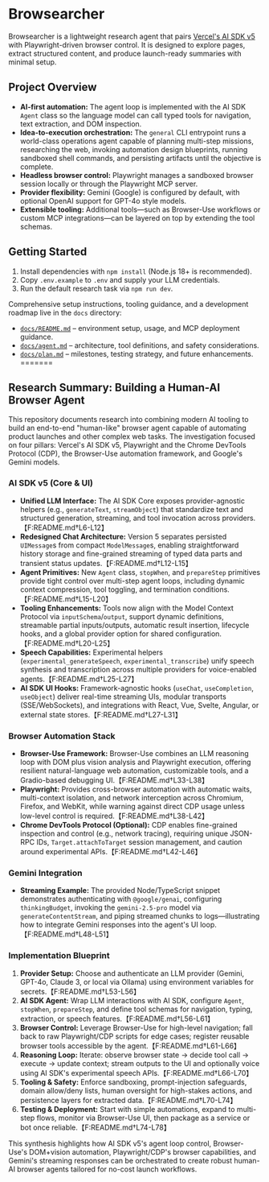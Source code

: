 # Browsearcher

Browsearcher is a lightweight research agent that pairs [Vercel's AI SDK v5](https://ai-sdk.dev/) with Playwright-driven browser
control. It is designed to explore pages, extract structured content, and produce launch-ready summaries with minimal setup.

## Project Overview

* **AI-first automation:** The agent loop is implemented with the AI SDK `Agent` class so the language model can call typed tools
  for navigation, text extraction, and DOM inspection.
* **Idea-to-execution orchestration:** The `general` CLI entrypoint runs a world-class operations agent capable of planning
  multi-step missions, researching the web, invoking automation design blueprints, running sandboxed shell commands, and
  persisting artifacts until the objective is complete.
* **Headless browser control:** Playwright manages a sandboxed browser session locally or through the Playwright MCP server.
* **Provider flexibility:** Gemini (Google) is configured by default, with optional OpenAI support for GPT-4o style models.
* **Extensible tooling:** Additional tools—such as Browser-Use workflows or custom MCP integrations—can be layered on top by
  extending the tool schemas.

## Getting Started

1. Install dependencies with `npm install` (Node.js 18+ is recommended).
2. Copy `.env.example` to `.env` and supply your LLM credentials.
3. Run the default research task via `npm run dev`.

Comprehensive setup instructions, tooling guidance, and a development roadmap live in the `docs` directory:

* [`docs/README.md`](docs/README.md) – environment setup, usage, and MCP deployment guidance.
* [`docs/agent.md`](docs/agent.md) – architecture, tool definitions, and safety considerations.
* [`docs/plan.md`](docs/plan.md) – milestones, testing strategy, and future enhancements.
=======
## Research Summary: Building a Human-AI Browser Agent

This repository documents research into combining modern AI tooling to build an end-to-end "human-like" browser agent capable of automating product launches and other complex web tasks. The investigation focused on four pillars: Vercel's AI SDK v5, Playwright and the Chrome DevTools Protocol (CDP), the Browser-Use automation framework, and Google's Gemini models.

### AI SDK v5 (Core & UI)
- **Unified LLM Interface:** The AI SDK Core exposes provider-agnostic helpers (e.g., `generateText`, `streamObject`) that standardize text and structured generation, streaming, and tool invocation across providers.【F:README.md†L6-L12】
- **Redesigned Chat Architecture:** Version 5 separates persisted `UIMessage`s from compact `ModelMessage`s, enabling straightforward history storage and fine-grained streaming of typed data parts and transient status updates.【F:README.md†L12-L15】
- **Agent Primitives:** New `Agent` class, `stopWhen`, and `prepareStep` primitives provide tight control over multi-step agent loops, including dynamic context compression, tool toggling, and termination conditions.【F:README.md†L15-L20】
- **Tooling Enhancements:** Tools now align with the Model Context Protocol via `inputSchema`/`output`, support dynamic definitions, streamable partial inputs/outputs, automatic result insertion, lifecycle hooks, and a global provider option for shared configuration.【F:README.md†L20-L25】
- **Speech Capabilities:** Experimental helpers (`experimental_generateSpeech`, `experimental_transcribe`) unify speech synthesis and transcription across multiple providers for voice-enabled agents.【F:README.md†L25-L27】
- **AI SDK UI Hooks:** Framework-agnostic hooks (`useChat`, `useCompletion`, `useObject`) deliver real-time streaming UIs, modular transports (SSE/WebSockets), and integrations with React, Vue, Svelte, Angular, or external state stores.【F:README.md†L27-L31】

### Browser Automation Stack
- **Browser-Use Framework:** Browser-Use combines an LLM reasoning loop with DOM plus vision analysis and Playwright execution, offering resilient natural-language web automation, customizable tools, and a Gradio-based debugging UI.【F:README.md†L33-L38】
- **Playwright:** Provides cross-browser automation with automatic waits, multi-context isolation, and network interception across Chromium, Firefox, and WebKit, while warning against direct CDP usage unless low-level control is required.【F:README.md†L38-L42】
- **Chrome DevTools Protocol (Optional):** CDP enables fine-grained inspection and control (e.g., network tracing), requiring unique JSON-RPC IDs, `Target.attachToTarget` session management, and caution around experimental APIs.【F:README.md†L42-L46】

### Gemini Integration
- **Streaming Example:** The provided Node/TypeScript snippet demonstrates authenticating with `@google/genai`, configuring `thinkingBudget`, invoking the `gemini-2.5-pro` model via `generateContentStream`, and piping streamed chunks to logs—illustrating how to integrate Gemini responses into the agent's UI loop.【F:README.md†L48-L51】

### Implementation Blueprint
1. **Provider Setup:** Choose and authenticate an LLM provider (Gemini, GPT-4o, Claude 3, or local via Ollama) using environment variables for secrets.【F:README.md†L53-L56】
2. **AI SDK Agent:** Wrap LLM interactions with AI SDK, configure `Agent`, `stopWhen`, `prepareStep`, and define tool schemas for navigation, typing, extraction, or speech features.【F:README.md†L56-L61】
3. **Browser Control:** Leverage Browser-Use for high-level navigation; fall back to raw Playwright/CDP scripts for edge cases; register reusable browser tools accessible by the agent.【F:README.md†L61-L66】
4. **Reasoning Loop:** Iterate: observe browser state → decide tool call → execute → update context; stream outputs to the UI and optionally voice using AI SDK's experimental speech APIs.【F:README.md†L66-L70】
5. **Tooling & Safety:** Enforce sandboxing, prompt-injection safeguards, domain allow/deny lists, human oversight for high-stakes actions, and persistence layers for extracted data.【F:README.md†L70-L74】
6. **Testing & Deployment:** Start with simple automations, expand to multi-step flows, monitor via Browser-Use UI, then package as a service or bot once reliable.【F:README.md†L74-L78】

This synthesis highlights how AI SDK v5's agent loop control, Browser-Use's DOM+vision automation, Playwright/CDP's browser capabilities, and Gemini's streaming responses can be orchestrated to create robust human-AI browser agents tailored for no-cost launch workflows.
